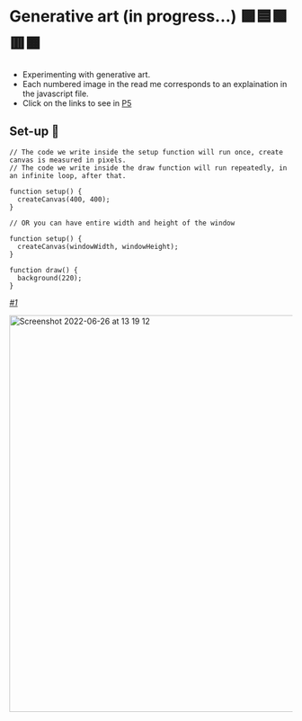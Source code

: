 # Generative art (in progress...) 🟪🟦🟩🟥🟧
* Experimenting with generative art. 
* Each numbered image in the read me corresponds to an explaination in the javascript file. 
* Click on the links to see in [P5](https://p5js.org/get-started/)

## Set-up 🌄
```
// The code we write inside the setup function will run once, create canvas is measured in pixels.
// The code we write inside the draw function will run repeatedly, in an infinite loop, after that.

function setup() {
  createCanvas(400, 400);
}

// OR you can have entire width and height of the window

function setup() {
  createCanvas(windowWidth, windowHeight);
}

function draw() {
  background(220);
}
```

*[#1](https://editor.p5js.org/miahbates/sketches/-WDUSWVnL)*

<img width="706" alt="Screenshot 2022-06-26 at 13 19 12" src="https://user-images.githubusercontent.com/78933903/175813824-d4ca6082-7c5a-4031-a95b-671955254780.png">
